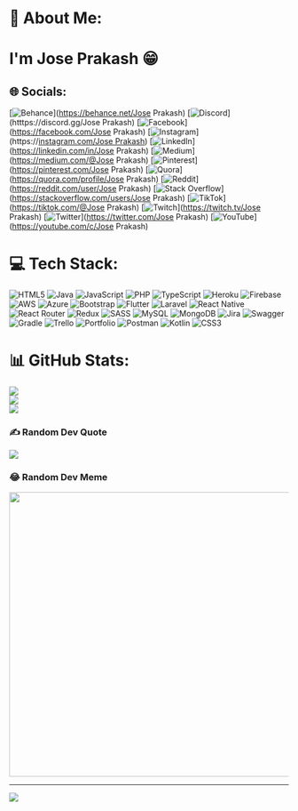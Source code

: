 # 💫 About Me:
<h1>I'm Jose Prakash &#128513;</h1>


## 🌐 Socials:
[![Behance](https://img.shields.io/badge/Behance-1769ff?logo=behance&logoColor=white)](https://behance.net/Jose Prakash) [![Discord](https://img.shields.io/badge/Discord-%237289DA.svg?logo=discord&logoColor=white)](htttps://discord.gg/Jose Prakash) [![Facebook](https://img.shields.io/badge/Facebook-%231877F2.svg?logo=Facebook&logoColor=white)](https://facebook.com/Jose Prakash) [![Instagram](https://img.shields.io/badge/Instagram-%23E4405F.svg?logo=Instagram&logoColor=white)](https://[instagram.com/Jose Prakash](https://www.linkedin.com/in/jose-prakash-a22321189)) [![LinkedIn](https://img.shields.io/badge/LinkedIn-%230077B5.svg?logo=linkedin&logoColor=white)](https://linkedin.com/in/Jose Prakash) [![Medium](https://img.shields.io/badge/Medium-12100E?logo=medium&logoColor=white)](https://medium.com/@Jose Prakash) [![Pinterest](https://img.shields.io/badge/Pinterest-%23E60023.svg?logo=Pinterest&logoColor=white)](https://pinterest.com/Jose Prakash) [![Quora](https://img.shields.io/badge/Quora-%23B92B27.svg?logo=Quora&logoColor=white)](https://quora.com/profile/Jose Prakash) [![Reddit](https://img.shields.io/badge/Reddit-%23FF4500.svg?logo=Reddit&logoColor=white)](https://reddit.com/user/Jose Prakash) [![Stack Overflow](https://img.shields.io/badge/-Stackoverflow-FE7A16?logo=stack-overflow&logoColor=white)](https://stackoverflow.com/users/Jose Prakash) [![TikTok](https://img.shields.io/badge/TikTok-%23000000.svg?logo=TikTok&logoColor=white)](https://tiktok.com/@Jose Prakash) [![Twitch](https://img.shields.io/badge/Twitch-%239146FF.svg?logo=Twitch&logoColor=white)](https://twitch.tv/Jose Prakash) [![Twitter](https://img.shields.io/badge/Twitter-%231DA1F2.svg?logo=Twitter&logoColor=white)](https://twitter.com/Jose Prakash) [![YouTube](https://img.shields.io/badge/YouTube-%23FF0000.svg?logo=YouTube&logoColor=white)](https://youtube.com/c/Jose Prakash) 

# 💻 Tech Stack:
![HTML5](https://img.shields.io/badge/html5-%23E34F26.svg?style=for-the-badge&logo=html5&logoColor=white) ![Java](https://img.shields.io/badge/java-%23ED8B00.svg?style=for-the-badge&logo=java&logoColor=white) ![JavaScript](https://img.shields.io/badge/javascript-%23323330.svg?style=for-the-badge&logo=javascript&logoColor=%23F7DF1E) ![PHP](https://img.shields.io/badge/php-%23777BB4.svg?style=for-the-badge&logo=php&logoColor=white) ![TypeScript](https://img.shields.io/badge/typescript-%23007ACC.svg?style=for-the-badge&logo=typescript&logoColor=white) ![Heroku](https://img.shields.io/badge/heroku-%23430098.svg?style=for-the-badge&logo=heroku&logoColor=white) ![Firebase](https://img.shields.io/badge/firebase-%23039BE5.svg?style=for-the-badge&logo=firebase) ![AWS](https://img.shields.io/badge/AWS-%23FF9900.svg?style=for-the-badge&logo=amazon-aws&logoColor=white) ![Azure](https://img.shields.io/badge/azure-%230072C6.svg?style=for-the-badge&logo=azure-devops&logoColor=white) ![Bootstrap](https://img.shields.io/badge/bootstrap-%23563D7C.svg?style=for-the-badge&logo=bootstrap&logoColor=white) ![Flutter](https://img.shields.io/badge/Flutter-%2302569B.svg?style=for-the-badge&logo=Flutter&logoColor=white) ![Laravel](https://img.shields.io/badge/laravel-%23FF2D20.svg?style=for-the-badge&logo=laravel&logoColor=white) ![React Native](https://img.shields.io/badge/react_native-%2320232a.svg?style=for-the-badge&logo=react&logoColor=%2361DAFB) ![React Router](https://img.shields.io/badge/React_Router-CA4245?style=for-the-badge&logo=react-router&logoColor=white) ![Redux](https://img.shields.io/badge/redux-%23593d88.svg?style=for-the-badge&logo=redux&logoColor=white) ![SASS](https://img.shields.io/badge/SASS-hotpink.svg?style=for-the-badge&logo=SASS&logoColor=white) ![MySQL](https://img.shields.io/badge/mysql-%2300f.svg?style=for-the-badge&logo=mysql&logoColor=white) ![MongoDB](https://img.shields.io/badge/MongoDB-%234ea94b.svg?style=for-the-badge&logo=mongodb&logoColor=white) ![Jira](https://img.shields.io/badge/jira-%230A0FFF.svg?style=for-the-badge&logo=jira&logoColor=white) ![Swagger](https://img.shields.io/badge/-Swagger-%23Clojure?style=for-the-badge&logo=swagger&logoColor=white) ![Gradle](https://img.shields.io/badge/Gradle-02303A.svg?style=for-the-badge&logo=Gradle&logoColor=white) ![Trello](https://img.shields.io/badge/Trello-%23026AA7.svg?style=for-the-badge&logo=Trello&logoColor=white) ![Portfolio](https://img.shields.io/badge/Portfolio-%23000000.svg?style=for-the-badge&logo=firefox&logoColor=#FF7139) ![Postman](https://img.shields.io/badge/Postman-FF6C37?style=for-the-badge&logo=postman&logoColor=white) ![Kotlin](https://img.shields.io/badge/kotlin-%230095D5.svg?style=for-the-badge&logo=kotlin&logoColor=white) ![CSS3](https://img.shields.io/badge/css3-%231572B6.svg?style=for-the-badge&logo=css3&logoColor=white)
# 📊 GitHub Stats:
![](https://github-readme-stats.vercel.app/api?username=Joseprakash1990&theme=dark&hide_border=false&include_all_commits=true&count_private=true)<br/>
![](https://github-readme-streak-stats.herokuapp.com/?user=Joseprakash1990&theme=dark&hide_border=false)<br/>
![](https://github-readme-stats.vercel.app/api/top-langs/?username=Joseprakash1990&theme=dark&hide_border=false&include_all_commits=true&count_private=true&layout=compact)

### ✍️ Random Dev Quote
![](https://quotes-github-readme.vercel.app/api?type=horizontal&theme=radical)

### 😂 Random Dev Meme
<img src="https://random-memer.herokuapp.com/" width="512px"/>

---
[![](https://visitcount.itsvg.in/api?id=Joseprakash1990&icon=0&color=0)](https://visitcount.itsvg.in)
